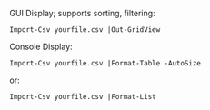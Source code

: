 GUI Display; supports sorting, filtering:
```
Import-Csv yourfile.csv |Out-GridView
```
Console Display:
```
Import-Csv yourfile.csv |Format-Table -AutoSize
```
or:
```
Import-Csv yourfile.csv |Format-List 
```
